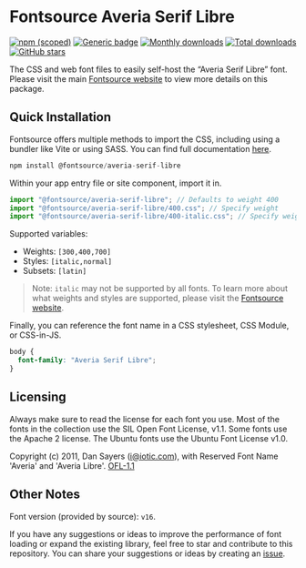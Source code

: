 # Fontsource Averia Serif Libre

[![npm (scoped)](https://img.shields.io/npm/v/@fontsource/averia-serif-libre?color=brightgreen)](https://www.npmjs.com/package/@fontsource/averia-serif-libre) [![Generic badge](https://img.shields.io/badge/fontsource-passing-brightgreen)](https://github.com/fontsource/fontsource) [![Monthly downloads](https://badgen.net/npm/dm/@fontsource/averia-serif-libre)](https://github.com/fontsource/fontsource) [![Total downloads](https://badgen.net/npm/dt/@fontsource/averia-serif-libre)](https://github.com/fontsource/fontsource) [![GitHub stars](https://img.shields.io/github/stars/fontsource/fontsource.svg?style=social&label=Star)](https://github.com/fontsource/fontsource/stargazers)

The CSS and web font files to easily self-host the “Averia Serif Libre” font. Please visit the main [Fontsource website](https://fontsource.org/fonts/averia-serif-libre) to view more details on this package.

## Quick Installation

Fontsource offers multiple methods to import the CSS, including using a bundler like Vite or using SASS. You can find full documentation [here](https://fontsource.org/docs/getting-started/introduction).

```javascript
npm install @fontsource/averia-serif-libre
```

Within your app entry file or site component, import it in.

```javascript
import "@fontsource/averia-serif-libre"; // Defaults to weight 400
import "@fontsource/averia-serif-libre/400.css"; // Specify weight
import "@fontsource/averia-serif-libre/400-italic.css"; // Specify weight and style
```

Supported variables:
- Weights: `[300,400,700]`
- Styles: `[italic,normal]`
- Subsets: `[latin]`

> Note: `italic` may not be supported by all fonts. To learn more about what weights and styles are supported, please visit the [Fontsource website](https://fontsource.org/fonts/averia-serif-libre).

Finally, you can reference the font name in a CSS stylesheet, CSS Module, or CSS-in-JS.

```css
body {
  font-family: "Averia Serif Libre";
}
```

## Licensing
Always make sure to read the license for each font you use. Most of the fonts in the collection use the SIL Open Font License, v1.1. Some fonts use the Apache 2 license. The Ubuntu fonts use the Ubuntu Font License v1.0.

Copyright (c) 2011, Dan Sayers (i@iotic.com), with Reserved Font Name 'Averia' and 'Averia Libre'.
[OFL-1.1](http://scripts.sil.org/OFL)

## Other Notes
Font version (provided by source): `v16`.

If you have any suggestions or ideas to improve the performance of font loading or expand the existing library, feel free to star and contribute to this repository. You can share your suggestions or ideas by creating an [issue](https://github.com/fontsource/fontsource/issues).